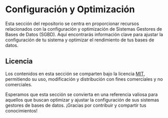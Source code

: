 # Configuración y Optimización

Esta sección del repositorio se centra en proporcionar recursos relacionados con la configuración y optimización de Sistemas Gestores de Bases de Datos (SGBD). Aquí encontrarás información clave para ajustar la configuración de tu sistema y optimizar el rendimiento de tus bases de datos.

## Licencia

Los contenidos en esta sección se comparten bajo la licencia [MIT](../LICENSE), permitiendo su uso, modificación y distribución con fines comerciales y no comerciales.

Esperamos que esta sección se convierta en una referencia valiosa para aquellos que buscan optimizar y ajustar la configuración de sus sistemas gestores de bases de datos. ¡Gracias por contribuir y compartir tus conocimientos!